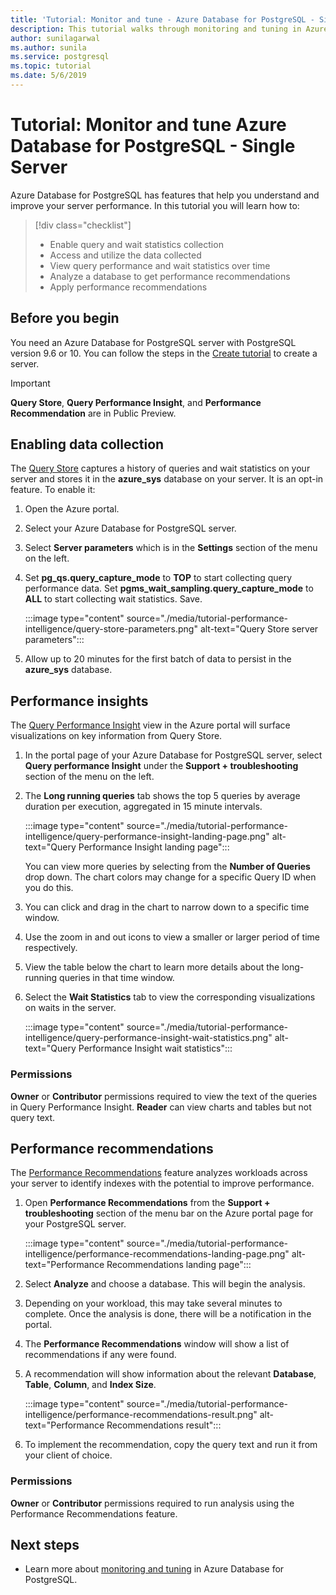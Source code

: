 ```yaml
---
title: 'Tutorial: Monitor and tune - Azure Database for PostgreSQL - Single Server'
description: This tutorial walks through monitoring and tuning in Azure Database for PostgreSQL - Single Server.
author: sunilagarwal
ms.author: sunila
ms.service: postgresql
ms.topic: tutorial
ms.date: 5/6/2019
---
```


# Tutorial: Monitor and tune Azure Database for PostgreSQL - Single Server

Azure Database for PostgreSQL has features that help you understand and improve your server performance. In this tutorial you will learn how to:
> [!div class="checklist"]
> * Enable query and wait statistics collection
> * Access and utilize the data collected
> * View query performance and wait statistics over time
> * Analyze a database to get performance recommendations
> * Apply performance recommendations

## Before you begin
You need an Azure Database for PostgreSQL server with PostgreSQL version 9.6 or 10. You can follow the steps in the [Create tutorial](tutorial-design-database-using-azure-portal.md) to create a server.

> [!IMPORTANT]
> **Query Store**, **Query Performance Insight**, and **Performance Recommendation** are in Public Preview.

## Enabling data collection
The [Query Store](concepts-query-store.md) captures a history of queries and wait statistics on your server and stores it in the **azure_sys** database on your server. It is an opt-in feature. To enable it:

1. Open the Azure portal.

2. Select your Azure Database for PostgreSQL server.

3. Select **Server parameters** which is in the **Settings** section of the menu on the left.

4. Set **pg_qs.query_capture_mode** to **TOP** to start collecting query performance data. Set **pgms_wait_sampling.query_capture_mode** to **ALL** to start collecting wait statistics. Save.
   
   :::image type="content" source="./media/tutorial-performance-intelligence/query-store-parameters.png" alt-text="Query Store server parameters":::

5. Allow up to 20 minutes for the first batch of data to persist in the **azure_sys** database.


## Performance insights
The [Query Performance Insight](concepts-query-performance-insight.md) view in the Azure portal will surface visualizations on key information from Query Store. 

1. In the portal page of your Azure Database for PostgreSQL server, select **Query performance Insight** under the **Support + troubleshooting** section of the menu on the left.

2. The **Long running queries** tab shows the top 5 queries by average duration per execution, aggregated in 15 minute intervals. 
   
   :::image type="content" source="./media/tutorial-performance-intelligence/query-performance-insight-landing-page.png" alt-text="Query Performance Insight landing page":::

   You can view more queries by selecting from the **Number of Queries** drop down. The chart colors may change for a specific Query ID when you do this.

3. You can click and drag in the chart to narrow down to a specific time window.

4. Use the zoom in and out icons to view a smaller or larger period of time respectively.

5. View the table below the chart to learn more details about the long-running queries in that time window.

6. Select the **Wait Statistics** tab to view the corresponding visualizations on waits in the server.
   
   :::image type="content" source="./media/tutorial-performance-intelligence/query-performance-insight-wait-statistics.png" alt-text="Query Performance Insight wait statistics":::

### Permissions
**Owner** or **Contributor** permissions required to view the text of the queries in Query Performance Insight. **Reader** can view charts and tables but not query text.


## Performance recommendations
The [Performance Recommendations](concepts-performance-recommendations.md) feature analyzes workloads across your server to identify indexes with the potential to improve performance.

1. Open **Performance Recommendations** from the **Support + troubleshooting** section of the menu bar on the Azure portal page for your PostgreSQL server.
   
   :::image type="content" source="./media/tutorial-performance-intelligence/performance-recommendations-landing-page.png" alt-text="Performance Recommendations landing page":::

2. Select **Analyze** and choose a database. This will begin the analysis.

3. Depending on your workload, this may take several minutes to complete. Once the analysis is done, there will be a notification in the portal.

4. The **Performance Recommendations** window will show a list of recommendations if any were found. 

5. A recommendation will show information about the relevant **Database**, **Table**, **Column**, and **Index Size**.

   :::image type="content" source="./media/tutorial-performance-intelligence/performance-recommendations-result.png" alt-text="Performance Recommendations result":::

6. To implement the recommendation, copy the query text and run it from your client of choice.

### Permissions
**Owner** or **Contributor** permissions required to run analysis using the Performance Recommendations feature.

## Next steps
- Learn more about [monitoring and tuning](concepts-monitoring.md) in Azure Database for PostgreSQL.